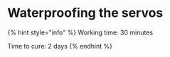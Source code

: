 # Waterproofing the servos

{% hint style="info" %}
Working time: 30 minutes

Time to cure: 2 days
{% endhint %}



